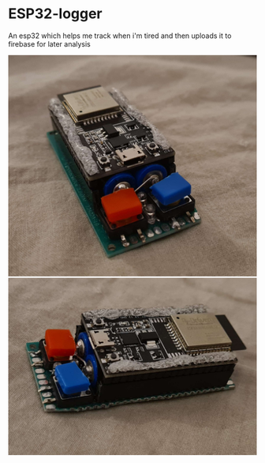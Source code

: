 # ESP32-logger
 An esp32 which helps me track when i'm tired and then uploads it to firebase for later analysis

![alt text](./ESP32_img1.jpg)
![alt text](./ESP32_img2.jpg)
